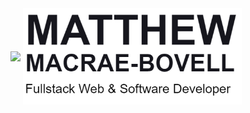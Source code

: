 
<img align='center' src='https://github.com/MathyouMB/MathyouMB/blob/master/skill_wheel.gif' width='450"'>
<img align='center' src='https://github.com/MathyouMB/MathyouMB/blob/master/name.png' width='350"'>
